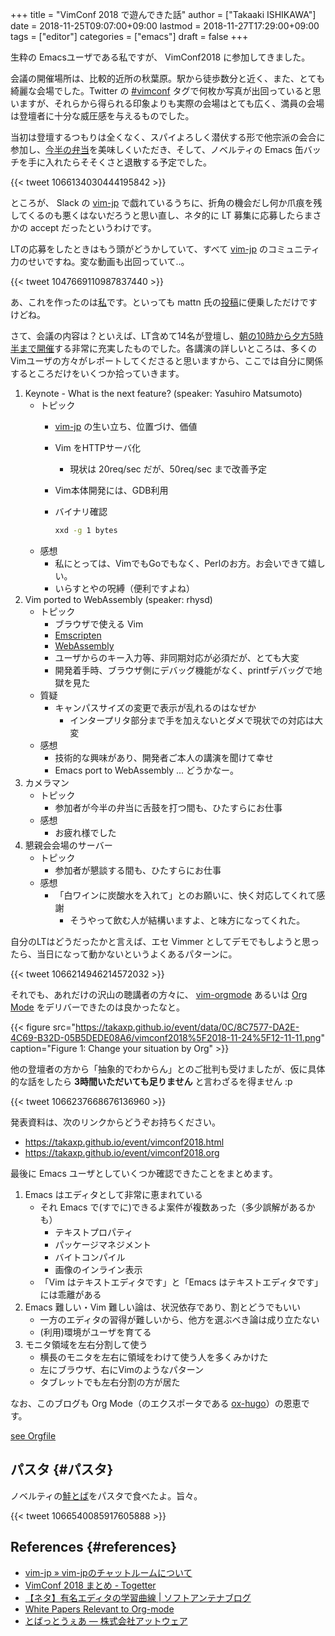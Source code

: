 +++
title = "VimConf 2018 で遊んできた話"
author = ["Takaaki ISHIKAWA"]
date = 2018-11-25T09:07:00+09:00
lastmod = 2018-11-27T17:29:00+09:00
tags = ["editor"]
categories = ["emacs"]
draft = false
+++

生粋の Emacsユーザである私ですが、 VimConf2018 に参加してきました。

会議の開催場所は、比較的近所の秋葉原。駅から徒歩数分と近く、また、とても綺麗な会場でした。Twitter の [#vimconf](https://twitter.com/search?q=vimconf) タグで何枚か写真が出回っていると思いますが、それらから得られる印象よりも実際の会場はとても広く、満員の会場は登壇者に十分な威圧感を与えるものでした。

当初は登壇するつもりは全くなく、スパイよろしく潜伏する形で他宗派の会合に参加し、[今半の弁当](https://twitter.com/takaxp/status/1066169131660017664)を美味しくいただき、そして、ノベルティの Emacs 缶バッチを手に入れたらそそくさと退散する予定でした。

{{< tweet 1066134030444195842 >}}

ところが、 Slack の [vim-jp](https://vim-jp.slack.com/) で戯れているうちに、折角の機会だし何か爪痕を残してくるのも悪くはないだろうと思い直し、ネタ的に LT 募集に応募したらまさかの accept だったというわけです。

LTの応募をしたときはもう頭がどうかしていて、すべて  [vim-jp](https://vim-jp.slack.com/) のコミュニティ力のせいですね。変な動画も出回っていて..。

{{< tweet 1047669110987837440 >}}

あ、これを作ったのは[私](https://gist.github.com/takaxp/ba9d33a4fafff6c86f3da26498d05711)です。といっても mattn 氏の[投稿](https://twitter.com/mattn%5Fjp/status/1047071077556465664)に便乗しただけですけどね。

さて、会議の内容は？といえば、LT含めて14名が登壇し、[朝の10時から夕方5時半まで開催](https://vimconf.org/2018/#link-timetable)する非常に充実したものでした。各講演の詳しいところは、多くのVimユーザの方々がレポートしてくださると思いますから、ここでは自分に関係するところだけをいくつか拾っていきます。

1.  Keynote - What is the next feature?	(speaker: Yasuhiro Matsumoto)
    -   トピック
        -   [vim-jp](https://vim-jp.slack.com/) の生い立ち、位置づけ、価値
        -   Vim をHTTPサーバ化
            -   現状は 20req/sec だが、50req/sec まで改善予定
        -   Vim本体開発には、GDB利用
        -   バイナリ確認

            ```sh
            xxd -g 1 bytes
            ```
    -   感想
        -   私にとっては、VimでもGoでもなく、Perlのお方。お会いできて嬉しい。
        -   いらすとやの呪縛（便利ですよね）
2.  Vim ported to WebAssembly (speaker: rhysd)
    -   トピック
        -   ブラウザで使える Vim
        -   [Emscripten](https://kripken.github.io/emscripten-site/)
        -   [WebAssembly](https://webassembly.org/getting-started/developers-guide/)
        -   ユーザからのキー入力等、非同期対応が必須だが、とても大変
        -   開発着手時、ブラウザ側にデバッグ機能がなく、printfデバッグで地獄を見た
    -   質疑
        -   キャンパスサイズの変更で表示が乱れるのはなぜか
            -   インタープリタ部分まで手を加えないとダメで現状での対応は大変
    -   感想
        -   技術的な興味があり、開発者ご本人の講演を聞けて幸せ
        -   Emacs port to WebAssembly ... どうかなー。
3.  カメラマン
    -   トピック
        -   参加者が今半の弁当に舌鼓を打つ間も、ひたすらにお仕事
    -   感想
        -   お疲れ様でした
4.  懇親会会場のサーバー
    -   トピック
        -   参加者が懇談する間も、ひたすらにお仕事
    -   感想
        -   「白ワインに炭酸水を入れて」とのお願いに、快く対応してくれて感謝
            -   そうやって飲む人が結構いますよ、と味方になってくれた。

自分のLTはどうだったかと言えば、エセ Vimmer としてデモでもしようと思ったら、当日になって動かないというよくあるパターンに。

{{< tweet 1066214946214572032 >}}

それでも、あれだけの沢山の聴講者の方々に、 [vim-orgmode](https://github.com/jceb/vim-orgmode) あるいは [Org Mode](https://orgmode.org/) をデリバーできたのは良かったなと。

{{< figure src="https://takaxp.github.io/event/data/0C/8C7577-DA2E-4C69-B32D-05B5DEDE08A6/vimconf2018%5F2018-11-24%5F12-11-11.png" caption="Figure 1: Change your situation by Org" >}}

他の登壇者の方から「抽象的でわからん」とのご批判も受けましたが、仮に具体的な話をしたら **3時間いただいても足りません** と言わざるを得ません :p

{{< tweet 1066237668676136960 >}}

発表資料は、次のリンクからどうぞお持ちください。

-   <https://takaxp.github.io/event/vimconf2018.html>
-   <https://takaxp.github.io/event/vimconf2018.org>

最後に Emacs ユーザとしていくつか確認できたことをまとめます。

1.  Emacs はエディタとして非常に恵まれている
    -   それ Emacs で(すでに)できるよ案件が複数あった（多少誤解があるかも）
        -   テキストプロパティ
        -   パッケージマネジメント
        -   バイトコンパイル
        -   画像のインライン表示
    -   「Vim はテキストエディタです」と「Emacs はテキストエディタです」には乖離がある
2.  Emacs 難しい・Vim 難しい論は、状況依存であり、割とどうでもいい
    -   一方のエディタの習得が難しいから、他方を選ぶべき論は成り立たない
    -   (利用)環境がユーザを育てる
3.  モニタ領域を左右分割して使う
    -   横長のモニタを左右に領域をわけて使う人を多くみかけた
    -   左にブラウザ、右にVimのようなパターン
    -   タブレットでも左右分割の方が居た

なお、このブログも Org Mode（のエクスポータである [ox-hugo](https://ox-hugo.scripter.co/)）の恩恵です。

[see Orgfile](https://github.com/takaxp/blog/blame/master/entries/archive.org#L1313)


## パスタ {#パスタ}

ノベルティの[鮭とば](https://www.atware.co.jp/tobatware/)をパスタで食べたよ。旨々。

{{< tweet 1066540085917605888 >}}


## References {#references}

-   [vim-jp » vim-jpのチャットルームについて](https://vim-jp.org/docs/chat.html)
-   [VimConf 2018 まとめ - Togetter](https://togetter.com/li/1291515)
-   [【ネタ】有名エディタの学習曲線 | ソフトアンテナブログ](https://www.softantenna.com/wp/software/learning-curves-of-editors/)
-   [White Papers Relevant to Org-mode](https://orgmode.org/worg/org-papers.html)
-   [とばっとうぇあ — 株式会社アットウェア](https://www.atware.co.jp/tobatware/)
